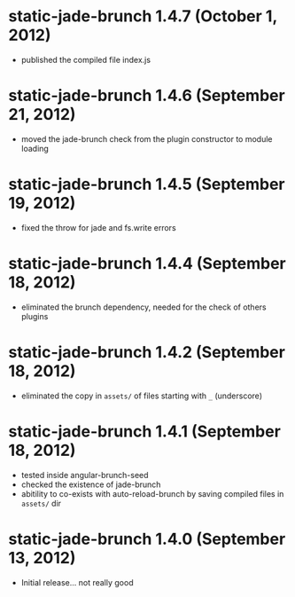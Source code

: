 # static-jade-brunch 1.4.7 (October 1, 2012)
* published the compiled file index.js

# static-jade-brunch 1.4.6 (September 21, 2012)
* moved the jade-brunch check from the plugin constructor to module loading

# static-jade-brunch 1.4.5 (September 19, 2012)
* fixed the throw for jade and fs.write errors

# static-jade-brunch 1.4.4 (September 18, 2012)
* eliminated the brunch dependency, needed for the check of others plugins

# static-jade-brunch 1.4.2 (September 18, 2012)
* eliminated the copy in `assets/` of files starting with `_` (underscore)

# static-jade-brunch 1.4.1 (September 18, 2012)
* tested inside angular-brunch-seed
* checked the existence of jade-brunch
* abitility to co-exists with auto-reload-brunch by saving compiled files in `assets/` dir

# static-jade-brunch 1.4.0 (September 13, 2012)
* Initial release... not really good
